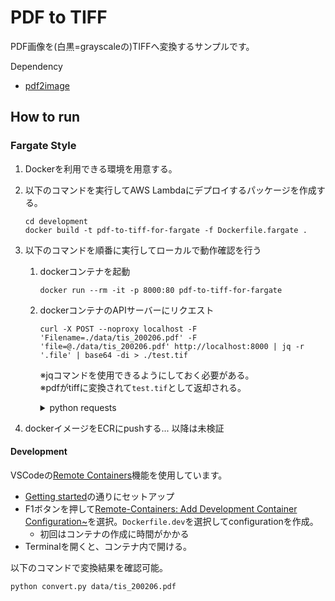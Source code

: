 # PDF to TIFF

PDF画像を(白黒=grayscaleの)TIFFへ変換するサンプルです。

Dependency

* [pdf2image](https://github.com/Belval/pdf2image)

## How to run

### Fargate Style

1. Dockerを利用できる環境を用意する。

2. 以下のコマンドを実行してAWS Lambdaにデプロイするパッケージを作成する。
    ```
    cd development
    docker build -t pdf-to-tiff-for-fargate -f Dockerfile.fargate .
    ```

3. 以下のコマンドを順番に実行してローカルで動作確認を行う
    1. dockerコンテナを起動
        ```
        docker run --rm -it -p 8000:80 pdf-to-tiff-for-fargate
        ```

    2. dockerコンテナのAPIサーバーにリクエスト
        ```
        curl -X POST --noproxy localhost -F 'Filename=./data/tis_200206.pdf' -F 'file=@./data/tis_200206.pdf' http://localhost:8000 | jq -r '.file' | base64 -di > ./test.tif
        ```
        ※jqコマンドを使用できるようにしておく必要がある。<br>
        ※pdfがtiffに変換されて`test.tif`として返却される。
        <details><summary>python requests</summary><div>

        ```python:python requests
        import os
        import requests
        import base64

        os.environ['NO_PROXY'] = 'localhost'
        filename = "tis_200206"

        with open(f"./data/{filename}.pdf", "rb") as f:
            pdf = f.read()
        files = {'file': (filename, pdf)}
        r = requests.post("http://localhost:8000", files=files)
        data = base64.b64decode(r.json()["file"])

        with open(f"./test.tif", "wb") as f:
            f.write(data)

        ```
        </div></details>

4. dockerイメージをECRにpushする...
    以降は未検証

#### Development

VSCodeの[Remote Containers](https://code.visualstudio.com/docs/remote/containers)機能を使用しています。

* [Getting started](https://code.visualstudio.com/docs/remote/containers#_getting-started)の通りにセットアップ
* F1ボタンを押して[Remote-Containers: Add Development Container Configuration~](https://code.visualstudio.com/docs/remote/containers#_quick-start-open-an-existing-folder-in-a-container)を選択。`Dockerfile.dev`を選択してconfigurationを作成。
  * 初回はコンテナの作成に時間がかかる
* Terminalを開くと、コンテナ内で開ける。

以下のコマンドで変換結果を確認可能。

```
python convert.py data/tis_200206.pdf
```
